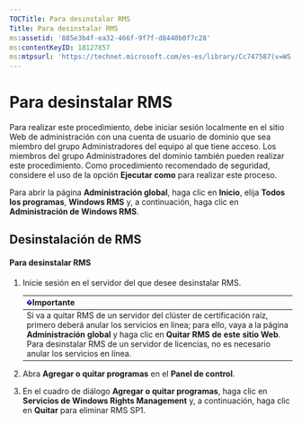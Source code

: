 ```yaml
---
TOCTitle: Para desinstalar RMS
Title: Para desinstalar RMS
ms:assetid: '885e3b4f-ea32-466f-9f7f-d8440b0f7c28'
ms:contentKeyID: 18127857
ms:mtpsurl: 'https://technet.microsoft.com/es-es/library/Cc747587(v=WS.10)'
---
```


Para desinstalar RMS
====================

Para realizar este procedimiento, debe iniciar sesión localmente en el sitio Web de administración con una cuenta de usuario de dominio que sea miembro del grupo Administradores del equipo al que tiene acceso. Los miembros del grupo Administradores del dominio también pueden realizar este procedimiento. Como procedimiento recomendado de seguridad, considere el uso de la opción **Ejecutar como** para realizar este proceso.

Para abrir la página **Administración global**, haga clic en **Inicio**, elija **Todos los programas**, **Windows RMS** y, a continuación, haga clic en **Administración de Windows RMS**.

Desinstalación de RMS
---------------------

#### Para desinstalar RMS

1.  Inicie sesión en el servidor del que desee desinstalar RMS.

    | ![](images/Cc747587.Important(WS.10).gif)Importante                                                                                                                                                                                                                                           |
    |----------------------------------------------------------------------------------------------------------------------------------------------------------------------------------------------------------------------------------------------------------------------------------------------------------------------------|
    | Si va a quitar RMS de un servidor del clúster de certificación raíz, primero deberá anular los servicios en línea; para ello, vaya a la página **Administración global** y haga clic en **Quitar RMS de este sitio Web**. Para desinstalar RMS de un servidor de licencias, no es necesario anular los servicios en línea. |

2.  Abra **Agregar o quitar programas** en el **Panel de control**.

3.  En el cuadro de diálogo **Agregar o quitar programas**, haga clic en **Servicios de Windows Rights Management** y, a continuación, haga clic en **Quitar** para eliminar RMS SP1.
